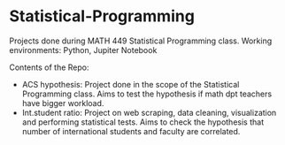 # Statistical-Programming
Projects done during MATH 449 Statistical Programming class. Working environments: Python, Jupiter Notebook

Contents of the Repo:
- ACS hypothesis: Project done in the scope of the Statistical Programming class. Aims to test the hypothesis if math dpt teachers have bigger workload.
- Int.student ratio: Project on web scraping, data cleaning, visualization and performing statistical tests. Aims to check the hypothesis that number of international students and faculty are correlated.
